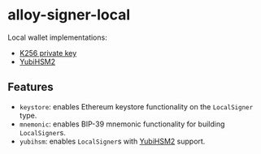 # alloy-signer-local

Local wallet implementations:
- [K256 private key](./src/private_key.rs)
- [YubiHSM2](./src/yubi.rs)

## Features

- `keystore`: enables Ethereum keystore functionality on the `LocalSigner` type.
- `mnemonic`: enables BIP-39 mnemonic functionality for building `LocalSigner`s.
- `yubihsm`: enables `LocalSigner`s with [YubiHSM2] support.

[YubiHSM2]: https://www.yubico.com/products/hardware-security-module/
